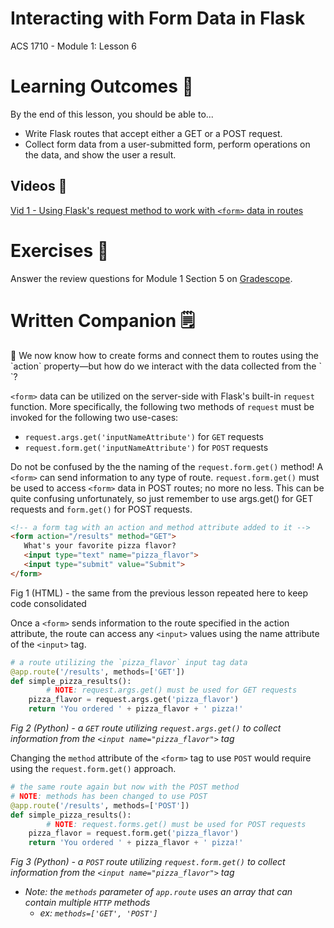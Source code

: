 # Interacting with Form Data in Flask

ACS 1710 - Module 1: Lesson 6

# Learning Outcomes 💫

By the end of this lesson, you should be able to...

- Write Flask routes that accept either a GET or a POST request.
- Collect form data from a user-submitted form, perform operations on the data, and show the user a result.

## Videos 🎥

<!-- [Vid 1 - Using Flask's request method to work with `<form>` data in routes](https://file.notion.so/f/f/b55c22ee-fac0-43f5-b763-ad205bab0599/61e7d94e-4e14-49d3-aa74-5276af2c144b/6_Forms_and_request_edited.mp4?table=block&id=a9bb8bf6-5597-41e6-a1dd-1d455580e80f&spaceId=b55c22ee-fac0-43f5-b763-ad205bab0599&expirationTimestamp=1728064800000&signature=4QQCMysUohN5q2NJKbzAO7OCWDRoZEhKj13M_pK94RI&downloadName=6_Forms_and_request_edited.mp4) -->

[Vid 1 - Using Flask's request method to work with `<form>` data in routes](https://youtu.be/5KvnErD1YG8)

# Exercises 💪

Answer the review questions for Module 1 Section 5 on [Gradescope](http://gradescope.com).

# Written Companion 🗒

<aside>
🤔 We now know how to create forms and connect them to routes using the `action` property—but how do we interact with the data collected from the `<form>`?

</aside>

`<form>` data can be utilized on the server-side with Flask's built-in `request` function. More specifically, the following two methods of `request` must be invoked for the following two use-cases:

- `request.args.get('inputNameAttribute')` for `GET` requests
- `request.form.get('inputNameAttribute')` for `POST` requests

Do not be confused by the the naming of the `request.form.get()` method! A `<form>` can send information to any type of route. `request.form.get()` must be used to access `<form>` data in POST routes; no more no less. This can be quite confusing unfortunately, so just remember to use args.get() for GET requests and `form.get()` for POST requests.

```html
<!-- a form tag with an action and method attribute added to it -->
<form action="/results" method="GET">
   What's your favorite pizza flavor?
   <input type="text" name="pizza_flavor">
   <input type="submit" value="Submit">
</form>
```

Fig 1 (HTML) - the same <form> from the previous lesson repeated here to keep code consolidated

Once a `<form>` sends information to the route specified in the action attribute, the route can access any `<input>` values using the name attribute of the `<input>` tag.

```python
# a route utilizing the `pizza_flavor` input tag data
@app.route('/results', methods=['GET'])
def simple_pizza_results():
		# NOTE: request.args.get() must be used for GET requests
    pizza_flavor = request.args.get('pizza_flavor')
    return 'You ordered ' + pizza_flavor + ' pizza!'
```

*Fig 2 (Python) - a `GET` route utilizing `request.args.get()` to collect information from the `<input name="pizza_flavor">` tag*

Changing the `method` attribute of the `<form>` tag to use `POST` would require using the `request.form.get()` approach.

```python
# the same route again but now with the POST method
# NOTE: methods has been changed to use POST
@app.route('/results', methods=['POST'])
def simple_pizza_results():
		# NOTE: request.forms.get() must be used for POST requests
    pizza_flavor = request.form.get('pizza_flavor')
    return 'You ordered ' + pizza_flavor + ' pizza!'
```

*Fig 3 (Python) - a `POST` route utilizing `request.form.get()` to collect information from the `<input name="pizza_flavor">` tag*

- *Note: the `methods` parameter of `app.route` uses an array that can contain multiple `HTTP` methods*
    - *ex: `methods=['GET', 'POST']`*
